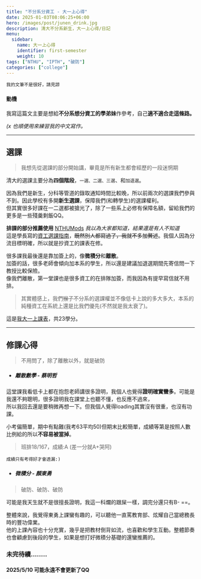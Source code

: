 ```yaml
---
title: "不分系分資工 - 大一上心得"
date: 2025-01-03T08:06:25+06:00
hero: /images/post/junen_drink.jpg
description: 清大不分系新生，大一上心得/日記
menu:
  sidebar:
    name: 大一上心得
    identifier: first-semester
    weight: 10
tags: ["NTHU", "IPTH", "破防"]
categories: ["college"]
---
```

`我的文筆不是很好，請見諒` <br>

#### 動機

我寫這篇文主要是想給**不分系想分資工的學弟妹**作參考，自己**適不適合走這條路。**<br>

*(x 也順便用來練習我的中文寫作。*

---
## 選課

>我想先從選課的部分開始講，畢竟是所有新生都會經歷的一段迷惘期

清大的選課主要分為**四個階段**，`一選、二選、三選`、和`加退選`。 <br>

因為我們是新生，分科等管道的錄取通知時間比較晚，所以前兩次的選課我們參與不到。因此學校有多開**新生選課**，保障我們(和轉學生)的選課權利。<br>
但其實很多好課在一二選都被搶光了，除了一些系上必修有保障名額，留給我們的更多是一些殘羹剩飯QQ。

**排課的部分推薦使用** [NTHUMods](https://nthumods.com/) *我以為大家都知道，結果還是有人不知道* <br>
這是學長寫的[資工選課指南](https://hackmd.io/@crazytingyao/Bkwg3KrDj)，~~既然別人都寫過了，我就不多加贅述~~。我個人因為分流目標明確，所以就是抄資工的課表在修。<br>
 
很多課我最後還是靠加簽上的，像**微積分**和**離散**。<br>
加簽的話，很多老師會傾向加本系的學生，所以還是建議加退選期間先寄信問一下教授比較保險。<br>
像我們離散，第一堂課也是很多資工的在排隊加簽，而我因為有提早寫信就不用排。<br>

>其實體感上，我們~~猴子~~不分系的選課權並不像低卡上說的多大多大，本系的純種資工在系統上還是比我們優先(不然就是我太衰了)。<br>

這是[我大一上課表](https://nthumods.com/l/3vlhjtp2ji2xwaeh)，共23學分。

---
## 修課心得

>不用問了，除了離散以外，就是破防

- ##### 離散數學 - 蔡明哲
這堂課我看低卡上都在抱怨老師講很多證明，我個人也覺得**證明確實蠻多**。可能是我還不夠聰明，很多證明我在課堂上也聽不懂，也反應不過來，<br>
所以我回去還是要稍微再想一下。但我個人覺得loading其實沒有很重，也沒有功課。<br>

小考偏簡單，期中有點難(我考63平均50)但期末比較簡單，成績等第是按照人數比例給的所以**不容易被當掉**。<br>
> 班排18/167，成績:A (差一分就A+哭阿)

`成績只有考得好才會透漏:)`

- ##### 微積分 - 顏東勇
> 破防、破防、破防<br>

可能是我天生就不是很擅長證明，我這一科爛的跟屎一樣，調完分還只有B- ==。<br>

整體來說，我覺得東勇上課蠻有趣的，可以聽他一直罵教育部、炫耀自己當總務長時的豐功偉業。<br>
他的上課內容也十分充實，幾乎是把教材倒背如流，也喜歡和學生互動。整體節奏也會顧慮到後段的學生，如果是想打好微積分基礎的還蠻推薦的。<br>

### 未完待續........

#### 2025/5/10 可能永遠不會更新了QQ


